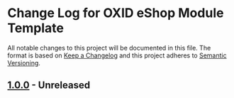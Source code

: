 # Change Log for OXID eShop Module Template

All notable changes to this project will be documented in this file.
The format is based on [Keep a Changelog](http://keepachangelog.com/)
and this project adheres to [Semantic Versioning](http://semver.org/).

## [1.0.0] - Unreleased

[1.0.0]: https://github.com/OXID-eSales/module-template/commits/b-6.4.x...v1.0.0